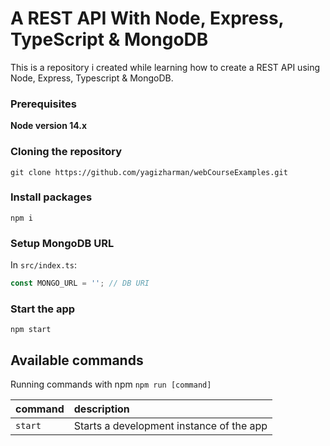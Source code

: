 # A REST API With Node, Express, TypeScript & MongoDB




This is a repository i created while learning how to create a REST API  using Node, Express, Typescript & MongoDB.


### Prerequisites

**Node version 14.x**

### Cloning the repository

```shell
git clone https://github.com/yagizharman/webCourseExamples.git
```

### Install packages

```shell
npm i
```

### Setup MongoDB URL

In `src/index.ts`:

```js
const MONGO_URL = ''; // DB URI
```

### Start the app

```shell
npm start
```

## Available commands

Running commands with npm `npm run [command]`

| command         | description                              |
| :-------------- | :--------------------------------------- |
| `start`         | Starts a development instance of the app |
